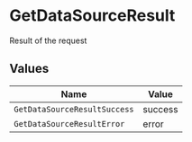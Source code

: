 # GetDataSourceResult

Result of the request


## Values

| Name                         | Value                        |
| ---------------------------- | ---------------------------- |
| `GetDataSourceResultSuccess` | success                      |
| `GetDataSourceResultError`   | error                        |